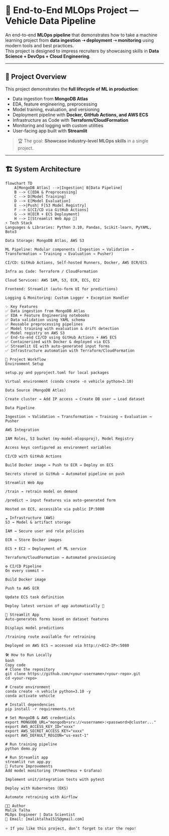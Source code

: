 # 🚀 End-to-End MLOps Project — Vehicle Data Pipeline  

An end-to-end **MLOps pipeline** that demonstrates how to take a machine learning project from **data ingestion ➝ deployment ➝ monitoring** using modern tools and best practices.  
This project is designed to impress recruiters by showcasing skills in **Data Science + DevOps + Cloud Engineering**.  

---

## 📌 Project Overview  

This project demonstrates the **full lifecycle of ML in production**:  

- Data ingestion from **MongoDB Atlas**  
- EDA, feature engineering, preprocessing  
- Model training, evaluation, and versioning  
- Deployment pipeline with **Docker, GitHub Actions, and AWS ECS**  
- Infrastructure as Code with **Terraform/CloudFormation**  
- Monitoring and logging with custom utilities  
- User-facing app built with **Streamlit**  

> 🏆 The goal: **Showcase industry-level MLOps skills** in a single project.  

---

## 🏗️ System Architecture  

```mermaid
flowchart TD
    A[MongoDB Atlas] -->|Ingestion| B[Data Pipeline]
    B --> C[EDA & Preprocessing]
    C --> D[Model Training]
    D --> E[Model Evaluation]
    E -->|Push| F[S3 Model Registry]
    F --> G[CI/CD via GitHub Actions]
    G --> H[ECR + ECS Deployment]
    H --> I[Streamlit Web App 🚀]
⚡ Tech Stack
Languages & Libraries: Python 3.10, Pandas, Scikit-learn, PyYAML, Boto3

Data Storage: MongoDB Atlas, AWS S3

ML Pipeline: Modular components (Ingestion → Validation → Transformation → Training → Evaluation → Pusher)

CI/CD: GitHub Actions, Self-hosted Runners, Docker, AWS ECR/ECS

Infra as Code: Terraform / CloudFormation

Cloud Services: AWS IAM, S3, ECR, ECS, EC2

Frontend: Streamlit (auto-form UI for predictions)

Logging & Monitoring: Custom Logger + Exception Handler

✨ Key Features
✅ Data ingestion from MongoDB Atlas
✅ EDA + Feature Engineering notebooks
✅ Data validation using YAML schema
✅ Reusable preprocessing pipelines
✅ Model training with evaluation & drift detection
✅ Model registry on AWS S3
✅ End-to-end CI/CD using GitHub Actions + AWS ECS
✅ Containerized with Docker & deployed via ECS
✅ Streamlit UI with auto-generated input forms
✅ Infrastructure automation with Terraform/CloudFormation

🔄 Project Workflow
Environment Setup

setup.py and pyproject.toml for local packages

Virtual environment (conda create -n vehicle python=3.10)

Data Source (MongoDB Atlas)

Create cluster → Add IP access → Create DB user → Load dataset

Data Pipeline

Ingestion → Validation → Transformation → Training → Evaluation → Pusher

AWS Integration

IAM Roles, S3 bucket (my-model-mlopsproj), Model Registry

Access keys configured as environment variables

CI/CD with GitHub Actions

Build Docker image → Push to ECR → Deploy on ECS

Secrets stored in GitHub → Automated pipeline on push

Streamlit Web App

/train → retrain model on demand

/predict → input features via auto-generated form

Hosted on ECS, accessible via public IP:5080

☁️ Infrastructure (AWS)
S3 → Model & artifact storage

IAM → Secure user and role policies

ECR → Store Docker images

ECS + EC2 → Deployment of ML service

Terraform/CloudFormation → Automated provisioning

⚙️ CI/CD Pipeline
On every commit →

Build Docker image

Push to AWS ECR

Update ECS task definition

Deploy latest version of app automatically 🚀

🎨 Streamlit App
Auto-generates forms based on dataset features

Displays model predictions

/training route available for retraining

Deployed on AWS ECS → accessed via http://<EC2-IP>:5080

🛠️ How to Run Locally
bash
Copy code
# Clone the repository
git clone https://github.com/<your-username>/<your-repo>.git
cd <your-repo>

# Create environment
conda create -n vehicle python=3.10 -y
conda activate vehicle

# Install dependencies
pip install -r requirements.txt

# Set MongoDB & AWS credentials
export MONGODB_URL="mongodb+srv://<username>:<password>@cluster..."
export AWS_ACCESS_KEY_ID="xxxx"
export AWS_SECRET_ACCESS_KEY="xxxx"
export AWS_DEFAULT_REGION="us-east-1"

# Run training pipeline
python demo.py

# Run Streamlit app
streamlit run app.py
🚀 Future Improvements
Add model monitoring (Prometheus + Grafana)

Implement unit/integration tests with pytest

Deploy with Kubernetes (EKS)

Automate retraining with Airflow

👨‍💻 Author
Malik Talha
MLOps Engineer | Data Scientist
📧 Email: [maliktalha1515@gmail.com]

⭐ If you like this project, don’t forget to star the repo!
